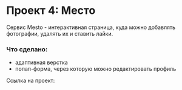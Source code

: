 # Проект 4: Место

Сервис Mesto - интерактивная страница, куда можно добавлять фотографии, удалять их и ставить лайки.


### Что сделано: 
* адаптивная верстка
* попап-форма, через которую можно редактировать профиль


Ссылка на проект: 